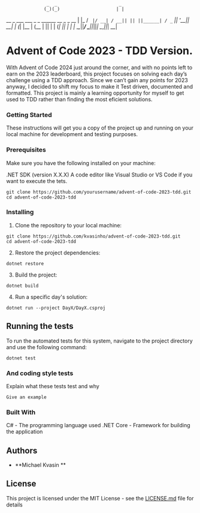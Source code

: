                    _  _                       _
                  (_)(_)                     | |
  __ _  ___   ___  _  _  ______   __ _  _ __ | |_
 / _` |/ __| / __|| || ||______| / _` || '__|| __|
| (_| |\__ \| (__ | || |        | (_| || |   | |_
 \__,_||___/ \___||_||_|         \__,_||_|    \__|

# Advent of Code 2023 - TDD Version.

With Advent of Code 2024 just around the corner, and with no points left to earn on the 2023 leaderboard, this project focuses on solving each day’s challenge using a TDD approach. 
Since we can’t gain any points for 2023 anyway, I decided to shift my focus to make it Test driven, documented and formatted. 
This project is mainly a learning opportunity for myself to get used to TDD rather than finding the most eficient solutions. 

### Getting Started
These instructions will get you a copy of the project up and running on your local machine for development and testing purposes.

### Prerequisites
Make sure you have the following installed on your machine:

.NET SDK (version X.X.X)
A code editor like Visual Studio or VS Code if you want to execute the tets. 

```
git clone https://github.com/yourusername/advent-of-code-2023-tdd.git
cd advent-of-code-2023-tdd
```

### Installing

1. Clone the repository to your local machine:

```
git clone https://github.com/kvasinho/advent-of-code-2023-tdd.git
cd advent-of-code-2023-tdd
```
2. Restore the project dependencies:
 
```
dotnet restore
```

3. Build the project:

```
dotnet build
```
4. Run a specific day's solution:

```
dotnet run --project DayX/DayX.csproj
```


## Running the tests

To run the automated tests for this system, navigate to the project directory and use the following command:


```
dotnet test
```

### And coding style tests

Explain what these tests test and why

```
Give an example
```

### Built With
C# - The programming language used
.NET Core - Framework for building the application


## Authors

* **Michael Kvasin ** 


## License

This project is licensed under the MIT License - see the [LICENSE.md](LICENSE.md) file for details
